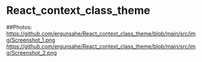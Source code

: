 # React_context_class_theme

##Photos:
  https://github.com/ergunsahe/React_context_class_theme/blob/main/src/img/Screenshot_1.png
    https://github.com/ergunsahe/React_context_class_theme/blob/main/src/img/Screenshot_2.png
